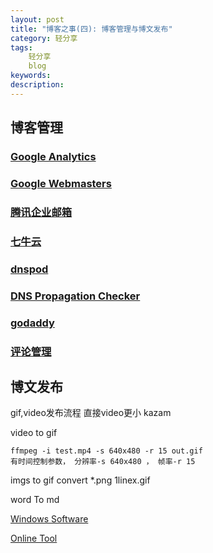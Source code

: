 ```yaml
---
layout: post
title: "博客之事(四): 博客管理与博文发布"
category: 轻分享
tags: 
    轻分享
    blog
keywords: 
description: 
---
```


## 博客管理
### [Google Analytics](https://analytics.google.com/analytics)

### [Google Webmasters](https://www.google.com/webmasters)

### [腾讯企业邮箱](https://exmail.qq.com/)

### [七牛云](https://portal.qiniu.com)

### [dnspod](https://www.dnspod.cn/)

### [DNS Propagation Checker](https://www.whatsmydns.net/)

### [godaddy](https://www.godaddy.com/)

### [评论管理](https://disqus.com)






## 博文发布


gif,video发布流程
直接video更小
kazam

video to gif
```
ffmpeg -i test.mp4 -s 640x480 -r 15 out.gif
有时间控制参数， 分辨率-s 640x480 ， 帧率-r 15
```

imgs to gif
convert *.png 1linex.gif



word To md

[Windows Software](http://www.writage.com/)

[Online Tool](https://word-to-markdown.herokuapp.com/)





